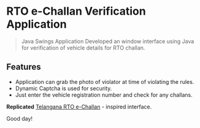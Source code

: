 # RTO e-Challan Verification Application
> Java Swings Application
Developed an window interface using Java for verification of vehicle details for RTO challan.

## Features

- Application can grab the photo of violator at time of violating the rules.
- Dynamic Captcha is used for security.
- Just enter the vehicle registration number and check for any challans.

**Replicated**
[Telangana RTO e-Challan](https://echallan.tspolice.gov.in/publicview/) - inspired interface.

Good day!
